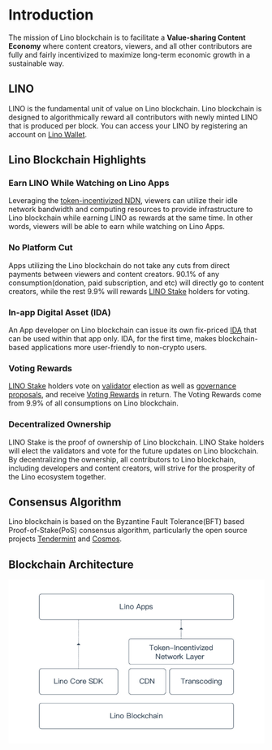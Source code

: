 # Introduction

The mission of Lino blockchain is to facilitate a **Value-sharing Content Economy** where content creators, viewers, and all other contributors are fully and fairly incentivized to maximize long-term economic growth in a sustainable way.

## LINO

LINO is the fundamental unit of value on Lino blockchain. Lino blockchain is designed to algorithmically reward all contributors with newly minted LINO that is produced per block. You can access your LINO by registering an account on [Lino Wallet](https://account.lino.network).
## Lino Blockchain Highlights

### Earn LINO While Watching on Lino Apps

Leveraging the [token-incentivized NDN](../lino_wallet_faq/faq.html#what-are-validators-and-what-do-they-do), viewers can utilize their idle network bandwidth and computing resources to provide infrastructure to Lino blockchain while earning LINO as rewards at the same time. In other words, viewers will be able to earn while watching on Lino Apps.

### No Platform Cut

Apps utilizing the Lino blockchain do not take any cuts from direct payments between viewers and content creators. 90.1% of any consumption(donation, paid subscription, and etc) will directly go to content creators, while the rest 9.9% will rewards [LINO Stake](about:blank) holders for voting.

### In-app Digital Asset (IDA)

An App developer on Lino blockchain can issue its own fix-priced [IDA](about:blank) that can be used within that app only. IDA, for the first time, makes blockchain-based applications more user-friendly to non-crypto users.

### Voting Rewards

[LINO Stake](about:blank) holders vote on [validator](about:blank) election as well as [governance proposals](about:blank), and receive [Voting Rewards](about:blank) in return. The Voting Rewards come from 9.9% of all consumptions on Lino blockchain.

### Decentralized Ownership

LINO Stake is the proof of ownership of Lino blockchain. LINO Stake holders will elect the validators and vote for the future updates on Lino blockchain. By decentralizing the ownership, all contributors to Lino blockchain, including developers and content creators, will strive for the prosperity of the Lino ecosystem together.

## Consensus Algorithm

Lino blockchain is based on the Byzantine Fault Tolerance(BFT) based Proof-of-Stake(PoS) consensus algorithm, particularly the open source projects [Tendermint](https://tendermint.com/) and [Cosmos](https://cosmos.network/).

## Blockchain Architecture

<p align="center" style="text-align: center;"><img align="center" src="../.vuepress/public/architecture.jpg" /></p>
